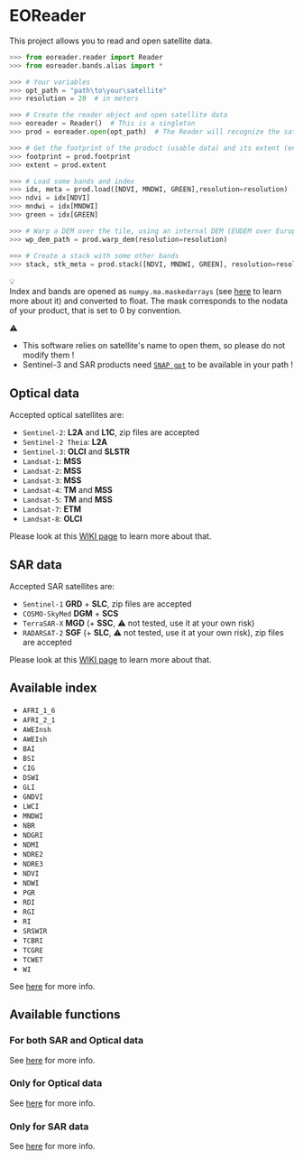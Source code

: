 # EOReader

This project allows you to read and open satellite data.

```python
>>> from eoreader.reader import Reader
>>> from eoreader.bands.alias import *

>>> # Your variables
>>> opt_path = "path\to\your\satellite"
>>> resolution = 20  # in meters

>>> # Create the reader object and open satellite data
>>> eoreader = Reader()  # This is a singleton
>>> prod = eoreader.open(opt_path)  # The Reader will recognize the satellite type from its name

>>> # Get the footprint of the product (usable data) and its extent (envelope of the tile)
>>> footprint = prod.footprint
>>> extent = prod.extent

>>> # Load some bands and index
>>> idx, meta = prod.load([NDVI, MNDWI, GREEN],resolution=resolution)
>>> ndvi = idx[NDVI]
>>> mndwi = idx[MNDWI]
>>> green = idx[GREEN]

>>> # Warp a DEM over the tile, using an internal DEM (EUDEM over Europe, MERIT DEM everywhere else)
>>> wp_dem_path = prod.warp_dem(resolution=resolution)

>>> # Create a stack with some other bands
>>> stack, stk_meta = prod.stack([NDVI, MNDWI, GREEN], resolution=resolution)
```

:bulb:  
Index and bands are opened as `numpy.ma.maskedarrays` 
(see [here](https://numpy.org/doc/stable/reference/maskedarray.generic.html) to learn more about it) and converted to float.
The mask corresponds to the nodata of your product, that is set to 0 by convention.

:warning:  

- This software relies on satellite's name to open them, so please do not modify them !
- Sentinel-3 and SAR products need [`SNAP gpt`](https://senbox.atlassian.net/wiki/spaces/SNAP/pages/70503590/Creating+a+GPF+Graph) to be available in your path !

## Optical data

Accepted optical satellites are:

- `Sentinel-2`: **L2A** and **L1C**, zip files are accepted
- `Sentinel-2 Theia`: **L2A**
- `Sentinel-3`: **OLCI** and **SLSTR**
- `Landsat-1`: **MSS**
- `Landsat-2`: **MSS**
- `Landsat-3`: **MSS**
- `Landsat-4`: **TM** and **MSS**
- `Landsat-5`: **TM** and **MSS**
- `Landsat-7`: **ETM**
- `Landsat-8`: **OLCI**

Please look at this [WIKI page](https://code.sertit.unistra.fr/extracteo/extracteo/-/wikis/Satellites/Optical) to learn more about that.

## SAR data

Accepted SAR satellites are:

- `Sentinel-1` **GRD** + **SLC**, zip files are accepted
- `COSMO-SkyMed` **DGM** + **SCS**
- `TerraSAR-X` **MGD** (+ **SSC**, :warning: not tested, use it at your own risk)
- `RADARSAT-2` **SGF** (+ **SLC**, :warning: not tested, use it at your own risk), zip files are accepted

Please look at this [WIKI page](https://code.sertit.unistra.fr/extracteo/extracteo/-/wikis/Satellites/SAR) to learn more about that.

## Available index

- `AFRI_1_6`
- `AFRI_2_1`
- `AWEInsh`
- `AWEIsh`
- `BAI`
- `BSI`
- `CIG`
- `DSWI`
- `GLI`
- `GNDVI`
- `LWCI`
- `MNDWI`
- `NBR`
- `NDGRI`
- `NDMI`
- `NDRE2`
- `NDRE3`
- `NDVI`
- `NDWI`
- `PGR`
- `RDI`
- `RGI`
- `RI`
- `SRSWIR`
- `TCBRI`
- `TCGRE`
- `TCWET`
- `WI`

See [here](https://extracteo.pages.sertit.unistra.fr/eoreader/index.m.html) for more info.

## Available functions

### For both SAR and Optical data

See [here](https://extracteo.pages.sertit.unistra.fr/eoreader/products/product.html) for more info.

### Only for Optical data

See [here](https://extracteo.pages.sertit.unistra.fr/eoreader/products/optical/optical_product.html) for more info.

### Only for SAR data

See [here](https://extracteo.pages.sertit.unistra.fr/eoreader/products/sar/sar_product.html) for more info.

